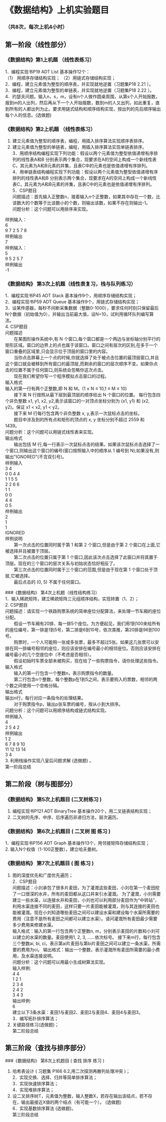 # 《数据结构》上机实验题目  
### （共8次，每次上机4小时）  

## 第一阶段（线性部分）  
### 《数据结构》第1上机题 （线性表练习）  
1．编程实现书P19  ADT List 基本操作12个：  
（1）	用顺序存储结构实现； （2）用链式存储结构实现；  
2．编程，建立元素值为整型的顺序表，并实现就地逆置（习题集P18  2.21 ）。  
3．编程，建立元素值为整型的单链表，并实现就地逆置（习题集P18  2.22 ）。  
4．约瑟夫问题。输入n，s，m，设有n个人做作圆桌周围，从第s个人开始报数，报到m的人出列，然后再从下一个人开始报数，数到m的人又出列，如此重复，直到所有的人都出列为止。要求用链式结构和顺序结构实现，按出列的先后顺序输出每个人的信息。(选做题)  

### 《数据结构》第2上机题 （线性表练习）  
1. 建立元素值为整型的顺序表，编程，用插入排序算法实现顺序表排序。  
2. 建立元素值为整型的单链表，编程，用插入排序算法实现单链表排序。  
3．用顺序结构编程实现下列功能：假设以两个元素值为整型依值递增有序排列的线性表A和B 分别表示两个集合，现要求在A的空间上构成一个新线性表C，其元素为A和B元素的并集，且表C中的元素也是依值递增有序排列。  
4．用单链表结构编程实现下列功能：假设以两个元素值为整型依值递增有序排列的线性表A和B 分别表示两个集合，现要求在A的空间上构成一个新线性表C，其元素为A和B元素的并集，且表C中的元素也是依值递增有序排列。  
5．CSP题目  
问题描述：首先输入正整数n，接着输入n个正整数，如果其中存在一个数，比该数大的个数等于比该数小的个数，则输出该数，如果不存在则输出-1。  
问题分析：这个问题可以用排序来实现。  


样例输入：  
6  
9 7 2 5 7 8  
样例输出  
7  
样例输入：  
5  
9 5 2 5 7  
样例输出  
-1  

### 《数据结构》 第3次上机题（线性表复习，栈与队列练习）  
1．编程实现书P45   ADT Stack 基本操作9个，用顺序存储结构实现；  
2．编程实现书P59   ADT Queue 基本操作9个，用链式存储结构实现；  
3．设某传感器，每秒不间断采集数据（整数0-1000），要求任何时刻只保留最后N个数据（初始值为0），并输出当前最大值，设N=10，试利用循环队列编写算法。  	
4. CSP题目  
问题描述  
　　在某图形操作系统中,有 N 个窗口,每个窗口都是一个两边与坐标轴分别平行的矩形区域。窗口的边界上的点也属于该窗口。窗口之间有层次的区别,在多于一个窗口重叠的区域里,只会显示位于顶层的窗口里的内容。  
　　当你点击屏幕上一个点的时候,你就选择了处于被点击位置的最顶层窗口,并且这个窗口就会被移到所有窗口的最顶层,而剩余的窗口的层次顺序不变。如果你点击的位置不属于任何窗口,则系统会忽略你这次点击。  
　　现在我们希望你写一个程序模拟点击窗口的过程。  
输入格式  
输入的第一行有两个正整数,即 N 和 M。(1 ≤ N ≤ 10,1 ≤ M ≤ 10)  
　　接下来 N 行按照从最下层到最顶层的顺序给出 N 个窗口的位置。 每行包含四个非负整数 x1, y1, x2, y2,表示该窗口的一对顶点坐标分别为 (x1, y1) 和 (x2, y2)。保证 x1 < x2, y1 < y2。  
　　接下来 M 行每行包含两个非负整数 x, y,表示一次鼠标点击的坐标。  
　　题目中涉及到的所有点和矩形的顶点的 x, y 坐标分别不超过 2559 和　　1439。  
问题分析：这个问题可以用链式线性表来实现。  
输出格式  
　　输出包括 M 行,每一行表示一次鼠标点击的结果。如果该次鼠标点击选择了一个窗口,则输出这个窗口的编号(窗口按照输入中的顺序从 1 编号到 N);如果没有,则输出"IGNORED"(不含双引号)。  
样例输入  
3 4  
0 0 4 4  
1 1 5 5  
2 2 6 6  
1 1  
0 0  
4 4  
0 5  
样例输出  
2  
1  
1  
IGNORED  
样例说明  
　　第一次点击的位置同时属于第 1 和第 2 个窗口,但是由于第 2 个窗口在上面,它被选择并且被置于顶层。  
　　第二次点击的位置只属于第 1 个窗口,因此该次点击选择了此窗口并将其置于顶层。现在的三个窗口的层次关系与初始状态恰好相反了。  
　　第三次点击的位置同时属于三个窗口的范围,但是由于现在第 1 个窗口处于顶层,它被选择。  
　　最后点击的 (0, 5) 不属于任何窗口。  

###《数据结构》 第4次上机题（线性结构练习）  
1．输入稀疏矩阵，建立稀疏矩阵三元组顺序结构，实现转置（1、2）；  
2. CSP题目  
问题描述：请实现一个铁路购票系统的简单座位分配算法，来处理一节车厢的座位分配。  
　　假设一节车厢有20排、每一排5个座位。为方便起见，我们用1到100来给所有的座位编号，第一排是1到5号，第二排是6到10号，依次类推，第20排是96到100号。  
　　购票时，一个人可能购一张或多张票，最多不超过5张。如果这几张票可以安排在同一排编号相邻的座位，则应该安排在编号最小的相邻座位。否则应该安排在编号最小的几个空座位中（不考虑是否相邻）。  
　　假设初始时车票全部未被购买，现在给了一些购票指令，请你处理这些指令。  
输入格式  
　　输入的第一行包含一个整数n，表示购票指令的数量。  
　　第二行包含n个整数，每个整数p在1到5之间，表示要购入的票数，相邻的两个数之间使用一个空格分隔。  
输出格式  
输出n行，每行对应一条指令的处理结果。  
　　对于购票指令p，输出p张车票的编号，按从小到大排序。  
问题分析：这个问题可以用顺序结构或链式结构实现。  
样例输入  
4  
2 5 4 2  
样例输出  
1 2  
6 7 8 9 10  
11 12 13 14  
3 4  
3. 利用栈操作实现八皇后问题求解 (选做题) 。  
第一阶段总结   


## 第二阶段（树与图部分）	  
### 《数据结构》 第5次上机题目  (二叉树练习 )  
1. 编程实现书P121  ADT BinaryTree 基本操作20个，用二叉链表结构实现；  
2. 二叉树的先序、中序、后序遍历非递归方法，层次遍历。  

### 《数据结构》 第6次上机题目  ( 二叉树 图 练习 )  
1．编程实现书P156  ADT Graph 基本操作13个，用邻接矩阵存储结构实现；    
2. 输入N个权值（1-100正整数），建立哈夫曼树。  

### 《数据结构》 第7次上机题目  ( 图 练习 )   
1. 图的深度优先和广度优先遍历；  
2．CSP题目  
问题描述：小刘承包了很多片麦田，为了灌溉这些麦田，小刘在第一个麦田挖了一口很深的水井，所有的麦田都从这口井来引水灌溉。 为了灌溉，小刘需要建立一些水渠，以连接水井和麦田，小刘也可以利用部分麦田作为“中转站”，利用水渠连接不同的麦田，这样只要一片麦田能被灌溉，则与其连接的麦田也能被灌溉。现在小刘知道哪些麦田之间可以建设水渠和建设每个水渠所需要的费用（注意不是所有麦田之间都可以建立水渠）。请问灌溉所有麦田最少需要多少费用来修建水渠。  
输入格式：输入的第一行包含两个正整数n, m，分别表示麦田的片数和小刘可以建立的水渠的数量。麦田使用1, 2, 3, ……依次标号。    接下来m行，每行包含三个整数ai, bi, ci，表示第ai片麦田与第bi片麦田之间可以建立一条水渠，所需要的费用为ci。
输出格式：输出一个整数，表示灌溉所有麦田所需要的最小费用，及水渠连接说明。   
问题分析：这个问题可以用最小生成树算法实现。  
输入样例:  
4 4  
1 2 1   
2 3 4  
2 4 2  
3 4 3    
输出样例:  
6    
建立以下3条水渠：麦田1与麦田2、麦田2与麦田4、麦田4与麦田3。   
3．编写拓扑排序算法；  
4. 关键路径练习(选做题)；  
第二阶段总结  

## 第三阶段（查找与排序部分）  
###《数据结构》 第8次上机题目  ( 查找 排序 练习 )  
1. 哈希表设计 ( 习题集 P166  6.2,用二次探测再散列处理冲突 )；  
2．实现交换、选择、归并等简单排序算法；  
3．实现快速排序算法；  
4．实现堆排序算法；  
5. 设二叉排序树T，元素值为整数，输入整数X，若存在输出该结点，若不存在，输出最接近X值的两个结点（有可能一个）。 (选做题)  
6．实现基数排序算法 (选做题)。	  
第三阶段总结
